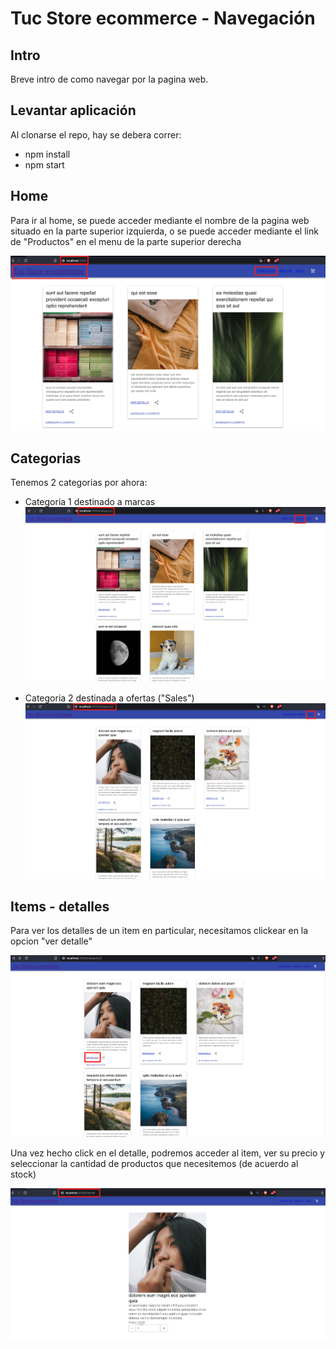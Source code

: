 Tuc Store ecommerce - Navegación
======================================

**Intro**
--------
Breve intro de como navegar por la pagina web.

**Levantar aplicación**
--------

Al clonarse el repo, hay se debera correr:

 - npm install
 - npm start 

**Home**
--------
Para ir al home, se puede acceder mediante el nombre de la pagina web situado
en la parte superior izquierda, o se puede acceder mediante el link de "Productos"
en el menu de la parte superior derecha

![Scheme](public/home.png)

**Categorias**
--------
Tenemos 2 categorias por ahora:
<br />
 - Categoria 1 destinado a marcas
   ![Scheme](public/category-1.png)

 - Categoria 2 destinada a ofertas ("Sales")
  ![Scheme](public/category-2.png)

**Items - detalles**
--------

Para ver los detalles de un item en particular, necesitamos clickear en la opcion
"ver detalle"

![Scheme](public/item-detail-link.png)

Una vez hecho click en el detalle, podremos acceder al item, ver su precio y 
seleccionar la cantidad de productos que necesitemos (de acuerdo al stock)

![Scheme](public/item-detail.png)
